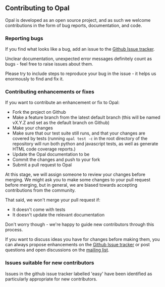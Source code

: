 ## Contributing to Opal

Opal is developed as an open source project, and as such we welcome contributions in the form of bug reports, documentation, and code.

### Reporting bugs

If you find what looks like a bug, add an issue to the [Github Issue tracker](https://github.com/openhealthcare/opal/issues).

Unclear documentation, unexpected error messages definitely count as bugs - feel free to raise issues about them.

Please try to include steps to reproduce your bug in the issue - it helps us enormously to find and fix it.

### Contributing enhancements or fixes

If you want to contribute an enhancement or fix to Opal:

* Fork the project on Github
* Make a feature branch from the latest default branch (this will be named vX.Y.Z and set as the default branch on Github)
* Make your changes
* Make sure that our test suite still runs, and that your changes are covered by tests (running `opal test -c` in the root directory of the repository will
run both python and javascript tests, as well as generate HTML code coverage reports.)
* Update the Opal documentation to be
* Commit the changes and push to your fork
* Submit a pull request to Opal

At this stage, we will assign someone to review your changes before merging. We might ask you to make some changes to your pull request before
merging, but in general, we are biased towards accepting contributions from the community.

That said, we won't merge your pull request if:

* It doesn't come with tests
* It doesn't update the relevant documentation

Don't worry though - we're happy to guide new contributors through this process.

If you want to discuss ideas you have for changes before making them, you can always propose enhancements on
the [Github Issue tracker](https://github.com/openhealthcare/opal/issues) or post questions and open discussions on the
[mailing list](https://groups.google.com/forum/?ohc-dev#!forum/ohc-opal).

### Issues suitable for new contributors

Issues in the github issue tracker labelled 'easy' have been identified as particularly appropriate for new contributors.
